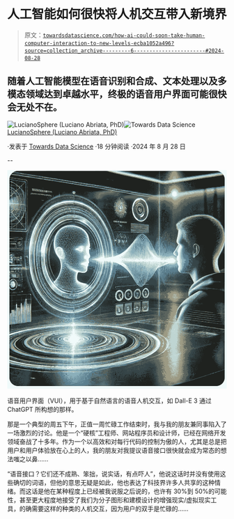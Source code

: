# 人工智能如何很快将人机交互带入新境界

> 原文：[`towardsdatascience.com/how-ai-could-soon-take-human-computer-interaction-to-new-levels-ecba1052a496?source=collection_archive---------6-----------------------#2024-08-28`](https://towardsdatascience.com/how-ai-could-soon-take-human-computer-interaction-to-new-levels-ecba1052a496?source=collection_archive---------6-----------------------#2024-08-28)

## 随着人工智能模型在语音识别和合成、文本处理以及多模态领域达到卓越水平，终极的语音用户界面可能很快会无处不在。

[](https://lucianosphere.medium.com/?source=post_page---byline--ecba1052a496--------------------------------)![LucianoSphere (Luciano Abriata, PhD)](https://lucianosphere.medium.com/?source=post_page---byline--ecba1052a496--------------------------------)[](https://towardsdatascience.com/?source=post_page---byline--ecba1052a496--------------------------------)![Towards Data Science](https://towardsdatascience.com/?source=post_page---byline--ecba1052a496--------------------------------) [LucianoSphere (Luciano Abriata, PhD)](https://lucianosphere.medium.com/?source=post_page---byline--ecba1052a496--------------------------------)

·发表于 [Towards Data Science](https://towardsdatascience.com/?source=post_page---byline--ecba1052a496--------------------------------) ·18 分钟阅读 ·2024 年 8 月 28 日

--

![](img/a05686265f855490e5b19ce10e9bfeae.png)

语音用户界面（VUI），用于基于自然语言的语音人机交互，如 Dall-E 3 通过 ChatGPT 所构想的那样。

那是一个典型的周五下午，正值一周忙碌工作结束时，我与我的朋友兼同事陷入了一场激烈的讨论。他是一个“硬核”工程师、网站程序员和设计师，已经在网络开发领域奋战了十多年。作为一个以高效和对每行代码的控制为傲的人，尤其是总是把用户和用户体验放在心上的人，我的朋友对我提议语音接口很快就会成为常态的想法嗤之以鼻……

“语音接口？它们还不成熟、笨拙，说实话，有点吓人”，他说这话时并没有使用这些确切的词语，但他的意思无疑是如此，他也表达了科技界许多人共享的这种情绪。而这话是他在某种程度上已经被我说服之后说的，也许有 30%到 50%的可能性，甚至更大程度地接受了我们为分子图形和建模设计的增强现实/虚拟现实工具，的确需要这样的种类的人机交互，因为用户的双手是忙碌的……
